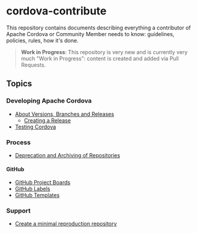 # cordova-contribute

This repository contains documents describing everything a contributor of Apache Cordova or Community Member needs to know: guidelines, policies, rules, how it's done.

> **Work in Progress**: This repository is very new and is currently very much "Work in Progress": content is created and added via Pull Requests.

## Topics

### Developing Apache Cordova

- [About Versions, Branches and Releases](versioning-branches-releases.md)
  - [Creating a Release](release-process.md)
- [Testing Cordova](testing.md)

### Process

- [Deprecation and Archiving of Repositories](deprecation.md)

#### GitHub

- [GitHub Project Boards](github-project-boards.md)
- [GitHub Labels](github-labels.md)
- [GitHub Templates](github-templates.md)

### Support

- [Create a minimal reproduction repository](create-reproduction.md)
